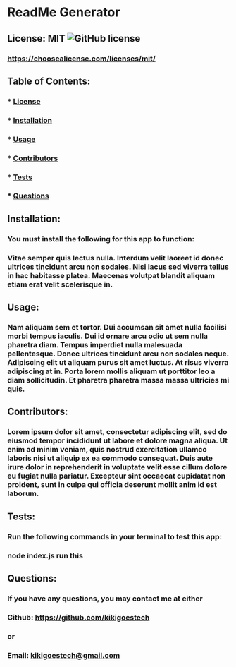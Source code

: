 
  # ReadMe Generator
  ## License: MIT  ![GitHub license](https://img.shields.io/github/license/Naereen/StrapDown.js.svg)
  ### https://choosealicense.com/licenses/mit/
  ## Table of Contents:
  ###  * [License](#license)
  ###  * [Installation](#installation)
  ###  * [Usage](#usage)
  ###  * [Contributors](#contributors)
  ###  * [Tests](#tests)
  ###  * [Questions](#questions)
  ## Installation:
  ### You must install the following for this app to function:
  ### Vitae semper quis lectus nulla. Interdum velit laoreet id donec ultrices tincidunt arcu non sodales. Nisi lacus sed viverra tellus in hac habitasse platea. Maecenas volutpat blandit aliquam etiam erat velit scelerisque in.
  ## Usage:
  ### Nam aliquam sem et tortor. Dui accumsan sit amet nulla facilisi morbi tempus iaculis. Dui id ornare arcu odio ut sem nulla pharetra diam. Tempus imperdiet nulla malesuada pellentesque. Donec ultrices tincidunt arcu non sodales neque. Adipiscing elit ut aliquam purus sit amet luctus. At risus viverra adipiscing at in. Porta lorem mollis aliquam ut porttitor leo a diam sollicitudin. Et pharetra pharetra massa massa ultricies mi quis.
  ## Contributors:
  ### Lorem ipsum dolor sit amet, consectetur adipiscing elit, sed do eiusmod tempor incididunt ut labore et dolore magna aliqua. Ut enim ad minim veniam, quis nostrud exercitation ullamco laboris nisi ut aliquip ex ea commodo consequat. Duis aute irure dolor in reprehenderit in voluptate velit esse cillum dolore eu fugiat nulla pariatur. Excepteur sint occaecat cupidatat non proident, sunt in culpa qui officia deserunt mollit anim id est laborum.
  ## Tests:
  ### Run the following commands in your terminal to test this app:
  ### node index.js run this
  ## Questions:
  ### If you have any questions, you may contact me at either
  ### Github: https://github.com/kikigoestech
  ### or
  ### Email: kikigoestech@gmail.com
